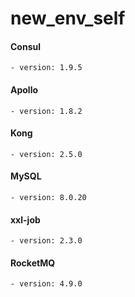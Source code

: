 # new_env_self


#### Consul
    - version: 1.9.5

#### Apollo
    - version: 1.8.2

#### Kong
    - version: 2.5.0

#### MySQL
    - version: 8.0.20

#### xxl-job
    - version: 2.3.0

#### RocketMQ
    - version: 4.9.0